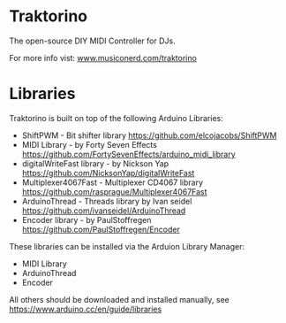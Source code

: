 # Traktorino
The open-source DIY MIDI Controller for DJs.

For more info vist: www.musiconerd.com/traktorino

# Libraries
Traktorino is built on top of the following Arduino Libraries:
- ShiftPWM - Bit shifter library https://github.com/elcojacobs/ShiftPWM
- MIDI Library - by Forty Seven Effects https://github.com/FortySevenEffects/arduino_midi_library
- digitalWriteFast library - by Nickson Yap https://github.com/NicksonYap/digitalWriteFast
- Multiplexer4067Fast - Multiplexer CD4067 library https://github.com/rasprague/Multiplexer4067Fast
- ArduinoThread - Threads library by Ivan seidel https://github.com/ivanseidel/ArduinoThread
- Encoder library - by PaulStoffregen https://github.com/PaulStoffregen/Encoder

These libraries can be installed via the Arduion Library Manager:
- MIDI Library
- ArduinoThread
- Encoder

All others should be downloaded and installed manually, see https://www.arduino.cc/en/guide/libraries
